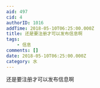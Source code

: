 ```yaml
---
aid: 497
cid: 4
authorID: 1016
addTime: 2018-05-10T06:25:00.000Z
title: 还是要注册才可以发布信息啊
tags:
    - 信息
comments: []
date: 2018-05-10T06:25:00.000Z
category: 水
---
```


还是要注册才可以发布信息啊
